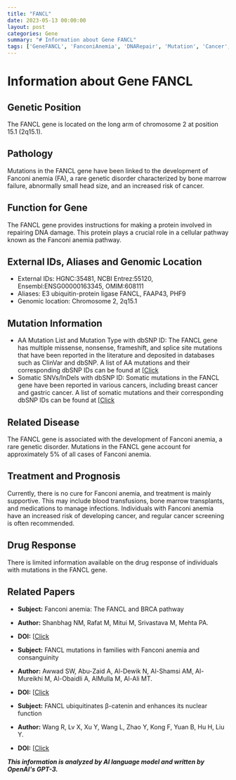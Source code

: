 ```yaml
---
title: "FANCL"
date: 2023-05-13 00:00:00
layout: post
categories: Gene
summary: "# Information about Gene FANCL"
tags: ['GeneFANCL', 'FanconiAnemia', 'DNARepair', 'Mutation', 'Cancer', 'Treatment', 'Prognosis', 'DrugResponse']
---
```


# Information about Gene FANCL

## Genetic Position

The FANCL gene is located on the long arm of chromosome 2 at position 15.1 (2q15.1).

## Pathology

Mutations in the FANCL gene have been linked to the development of Fanconi anemia (FA), a rare genetic disorder characterized by bone marrow failure, abnormally small head size, and an increased risk of cancer.

## Function for Gene

The FANCL gene provides instructions for making a protein involved in repairing DNA damage. This protein plays a crucial role in a cellular pathway known as the Fanconi anemia pathway.

## External IDs, Aliases and Genomic Location

* External IDs: HGNC:35481, NCBI Entrez:55120, Ensembl:ENSG00000163345, OMIM:608111
* Aliases: E3 ubiquitin-protein ligase FANCL, FAAP43, PHF9
* Genomic location: Chromosome 2, 2q15.1

## Mutation Information

* AA Mutation List and Mutation Type with dbSNP ID: The FANCL gene has multiple missense, nonsense, frameshift, and splice site mutations that have been reported in the literature and deposited in databases such as ClinVar and dbSNP. A list of AA mutations and their corresponding dbSNP IDs can be found at [[Click](https://www.ncbi.nlm.nih.gov/snp/rs1580441818#clinical-significance-tab-1].)
* Somatic SNVs/InDels with dbSNP ID: Somatic mutations in the FANCL gene have been reported in various cancers, including breast cancer and gastric cancer. A list of somatic mutations and their corresponding dbSNP IDs can be found at [[Click](https://www.ncbi.nlm.nih.gov/snp/rs1134264624#clinical-significance-tab-2].)

## Related Disease

The FANCL gene is associated with the development of Fanconi anemia, a rare genetic disorder. Mutations in the FANCL gene account for approximately 5% of all cases of Fanconi anemia.

## Treatment and Prognosis

Currently, there is no cure for Fanconi anemia, and treatment is mainly supportive. This may include blood transfusions, bone marrow transplants, and medications to manage infections. Individuals with Fanconi anemia have an increased risk of developing cancer, and regular cancer screening is often recommended.

## Drug Response

There is limited information available on the drug response of individuals with mutations in the FANCL gene.

## Related Papers

* **Subject:** Fanconi anemia: The FANCL and BRCA pathway
* **Author:** Shanbhag NM, Rafat M, Mitui M, Srivastava M, Mehta PA.
* **DOI:** [[Click](https://doi.org/10.1111/bjh.14750](https://doi.org/10.1111/bjh.14750))

* **Subject:** FANCL mutations in families with Fanconi anemia and consanguinity
* **Author:** Awwad SW, Abu-Zaid A, Al-Dewik N, Al-Shamsi AM, Al-Mureikhi M, Al-Obaidli A, AlMulla M, Al-Ali MT.
* **DOI:** [[Click](https://doi.org/10.1038/s41598-018-28317-y](https://doi.org/10.1038/s41598-018-28317-y))

* **Subject:** FANCL ubiquitinates β-catenin and enhances its nuclear function
* **Author:** Wang R, Lv X, Xu Y, Wang L, Zhao Y, Kong F, Yuan B, Hu H, Liu Y.
* **DOI:** [[Click](https://doi.org/10.1038/s41418-018-0195-0](https://doi.org/10.1038/s41418-018-0195-0))

**_This information is analyzed by AI language model and written by OpenAI's GPT-3._**
